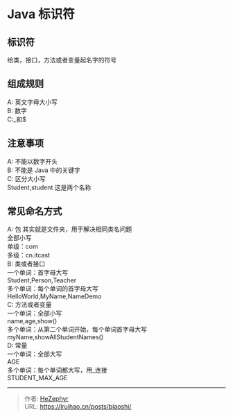 # Java 标识符


## 标识符

给类，接口，方法或者变量起名字的符号

## 组成规则

A: 英文字母大小写  
B: 数字  
C:\_和$

## 注意事项

A: 不能以数字开头  
B: 不能是 Java 中的关键字  
C: 区分大小写  
 Student,student 这是两个名称

## 常见命名方式

A: 包 其实就是文件夹，用于解决相同类名问题  
 全部小写  
 单级：com  
 多级：cn.itcast  
B: 类或者接口  
 一个单词：首字母大写  
 Student,Person,Teacher  
 多个单词：每个单词的首字母大写  
 HelloWorld,MyName,NameDemo  
C: 方法或者变量  
 一个单词：全部小写  
 name,age,show()  
 多个单词：从第二个单词开始，每个单词首字母大写  
 myName,showAllStudentNames()  
D: 常量  
 一个单词：全部大写  
 AGE  
 多个单词：每个单词都大写，用\_连接  
 STUDENT_MAX_AGE


---

> 作者: [HeZephyr](https://github.com/HeZephyr)  
> URL: https://lruihao.cn/posts/biaoshi/  

